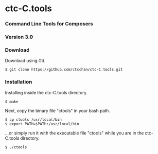 # ctc-C.tools
### Command Line Tools for Composers
### Version 3.0

### Download
Download using Git.

    $ git clone https://github.com/ctcchan/ctc-C.tools.git

### Installation
Installing inside the ctc-C.tools directory.

    $ make

Next, copy the binary file "ctools" in your bash path.

    $ cp ctools /usr/local/bin
    $ export PATH=$PATH:/usr/local/bin

...or simply run it with the executable file "ctools" while you are in the ctc-C.tools directory.

    $ ./ctools
